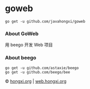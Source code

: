 # goweb

`go get -u github.com/javahongxi/goweb`

### About GoWeb
用 beego 开发 Web 项目

### About beego
`go get -u github.com/astaxie/beego`  <br>
`go get -u github.com/beego/bee`

&copy; [hongxi.org](http://hongxi.org) | [web.hongxi.org](http://web.hongxi.org)
